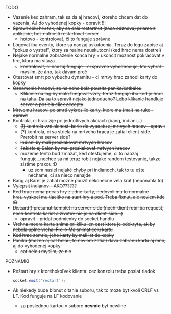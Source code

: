 TODO
* Vazenie ked zahram, tak sa da aj hracovi, ktoreho chcem dat do vazenia, AJ do vyhodenej kopky - opravit !!!
* ~~Spravit celu hru tak, aby sa dala restartnut (zaca odznova) priamo z aplikacie, bez nutnosti restartovat server~~
    * hotovo - kontrolovať, či to funguje správne
* Logovat iba eventy, ktore sa naozaj uskutocnia. Teraz do logu zapise aj "pokus o vystrel", ktory sa realne neuskutocni (ked hrac nema dostrel)
* Nejake normalne zobrazenie konca hry + ukoncit moznost pokracovat v hre, ktora ma vitaza
    * ~~kontrolovat, ci naozaj funguje - ci spravne vyhodnocuje, kto vyhral - myslím, že áno, tak dávam preč~~
* Otestovat smrt po vybuchu dynamitu - ci mrtvy hrac zahodi karty do kopky
* ~~Oznamenie hracovi, ze na neho bola pouzita panika/catbalou~~
    * ~~Klikanie na log by malo fungovat vzdy, teraz funguje iba ked je hrac na tahu. Da sa to spravit nejako jednoducho? Lebo klikanie handluje server a posiela click accepty~~
* ~~Mrtvemu hracovi po smrti vykreslilo karty, ktore ma (mal) na ruke - opravit~~
* Kontrola, ci hrac zije pri jednotlivych akciach (bang, indiani,..)
    * ~~(!) kontrola vzdialenosti berie do vypoctu aj mrtvych hracov - opravit~~
    * (?) kontrola, ci sa striela na mrtveho hraca je zatial client-side. Prerobit na server side?
    * ~~Indiani by mali preskakovat mrtvych hracov~~
    * ~~Takisto aj Salon by mal preskakovat mrtvych hracov~~
    * mozeme tento bod zmazat, ked otestujeme, ci to naozaj funguje...nechce sa mi teraz robit nejake random testovanie, takze zistime praxou :D
        * uz som nasiel nejaké chyby pri indianoch, tak to tu ešte nechame, ci sa nieco nenajde
* Bang aj Barel je zatial mozne pouzit nekonecne vela krat (neponahla to)
* ~~Vylepsit indianov - AKO??????~~
* ~~Ked hrac nema pocas hry ziadne karty, nedovoli mu to normalne hrat..vyskoci mu tlacitko na start hry a pod. Treba fixnut, ale neviem kde :D~~
* ~~Discard() presunut komplet na server-side (nech klient robi iba request, nech kontrola kariet a zivotov nie je na client-side...)~~
    * ~~opravit - pridat podmienky do socket handlu~~
* ~~Vrchna modra karta snima pri kliku len cast ktora je odokryta, ak by nebola uplne vrcha. Fix -> Ma snimat celu kartu~~
* ~~Ked hrac zomrie, jeho karty by mali ist do kopky~~
* ~~Panika (mozno aj cat belou, to neviem zatial) dava zobranu kartu aj mne, aj do vyhodenej kopky~~
    * ~~cat belou myslim, ze nie~~

POZNAMKI
* Reštart hry z ktoréhokoľvek klienta: cez konzolu treba poslať riadok

    ```javascript
    socket.emit('restart');
    ```

* Ak niekedy bude blbnut citanie suboru, tak to moze byt kvoli CRLF vs LF. Kod funguje na LF kodovanie
    
    * za poslednou kartou v subore **nesmie** byt newline

